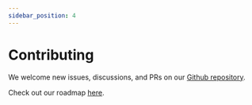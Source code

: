 ```yaml
---
sidebar_position: 4
---
```


# Contributing

We welcome new issues, discussions, and PRs on our [Github repository](https://github.com/path-visualiser/app).

Check out our roadmap [here](https://github.com/orgs/path-visualiser/projects/2/views/2).
